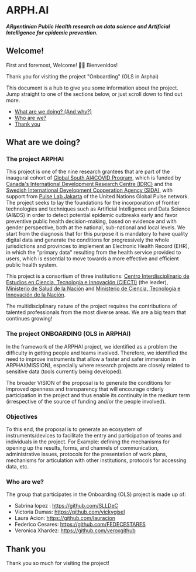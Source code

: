 # ARPH.AI 

***ARgentinian Public Health research on data science and Artificial Intelligence for epidemic prevention.***

## Welcome!

First and foremost, Welcome! :confetti_ball::balloon: Bienvenidos!

Thank you for visiting the project "Onboarding" (OLS in Arphai) 

This document is a hub to give you some information about the project. Jump straight to one of the sections below, or just scroll down to find out more.

* [What are we doing? (And why?)](#what-are-we-doing)
* [Who are we?](#who-are-we)
* [Thank you](#thank-you)

## What are we doing?

### The project ARPHAI

This project is one of the nine research grantees that are part of the inaugural cohort of [Global South AI4COVID Program][link_Global_South_AI4COVID], which is funded by [Canada's International Development Research Centre (IDRC)][link_IDRC] and the [Swedish International Development Cooperation Agency (SIDA)][link_SIDA], with support from [Pulse Lab Jakarta][link_PulseLabJakarta] of the United Nations Global Pulse network.
The project seeks to lay the foundations for the incorporation of frontier technologies and techniques such as Artificial Intelligence and Data Science (AI&DS) in order to detect potential epidemic outbreaks early and favor preventive public health decision-making, based on evidence and with gender perspective, both at the national, sub-national and local levels. We start from the diagnosis that for this purpose it is mandatory to have quality digital data and generate the conditions for progressively the whole jurisdictions and provinces to implement an Electronic Health Record (EHR), in which the "primary data" resulting from the health service provided to users, which is essential to move towards a more effective and efficient public health system.

This project is a consortium of three institutions: [Centro Interdisciplinario de Estudios en Ciencia, Tecnología e Innovación (CIECTI)][link_CIECTI] (the leader), [Ministerio de Salud de la Nación][link_Ministerio_Salud] and [Ministerio de Ciencia, Tecnología e Innovación de la Nación][link_MinCyT].

The multidisciplinary nature of the project requires the contributions of talented professionals from the most diverse areas. We are a big team that continues growing!

### The project ONBOARDING (OLS in ARPHAI) 

In the framework of the ARPHAI project, we identified as a problem the difficulty in getting people and teams involved. Therefore, we identified the need to improve instruments that allow a faster and safer immersion in ARPHAI(MISSION), especially where research projects are closely related to sensitive data (tools currently being developed).  

The broader VISION of the proposal is to generate the conditions for improved openness and transparency that will encourage orderly participation in the project and thus enable its continuity in the medium term (irrespective of the source of funding and/or the people involved).


### Objectives

To this end, the proposal is to generate an ecosystem of instruments/devices to facilitate the entry and participation of teams and individuals in the project. For Example: defining the mechanisms for opening up the results, forms, and channels of communication, administrative issues, protocols for the presentation of work plans, mechanisms for articulation with other institutions, protocols for accessing data, etc. 


### Who are we?

The group that participates in the Onboarding (OLS) project is made up of:
*  Sabrina lopez : https://github.com/SLLDeC 
* Victoria Dumas: https://github.com/vickygisel
* Laura Acion: https://github.com/lauracion
* Federico Cesares: https://github.com/FEDECESTARES
* Veronica Xhardez: https://github.com/veroxgithub


## Thank you

Thank you so much for visiting the project!

[link_Global_South_AI4COVID]: http://www.covidsouth.ai/
[link_IDRC]: https://www.idrc.ca/
[link_SIDA]: https://www.sida.se/en
[link_PulseLabJakarta]: https://pulselabjakarta.org/
[link_CIECTI]: http://www.ciecti.org.ar/
[link_Fundacion_Sadosky]: http://www.fundacionsadosky.org.ar/
[link_Ministerio_Salud]: https://www.argentina.gob.ar/salud
[link_MinCyT]: https://www.argentina.gob.ar/ciencia

